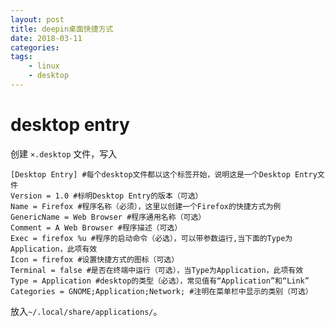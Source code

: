 ```yaml
---
layout: post
title: deepin桌面快捷方式
date: 2018-03-11
categories:  
tags: 
    - linux
    - desktop
---
```



# desktop entry

创建 ```×.desktop``` 文件，写入

```
[Desktop Entry] #每个desktop文件都以这个标签开始，说明这是一个Desktop Entry文件
Version = 1.0 #标明Desktop Entry的版本（可选）
Name = Firefox #程序名称（必须），这里以创建一个Firefox的快捷方式为例
GenericName = Web Browser #程序通用名称（可选）
Comment = A Web Browser #程序描述（可选）
Exec = firefox %u #程序的启动命令（必选），可以带参数运行,当下面的Type为Application，此项有效
Icon = firefox #设置快捷方式的图标（可选）
Terminal = false #是否在终端中运行（可选），当Type为Application，此项有效
Type = Application #desktop的类型（必选），常见值有“Application”和“Link”
Categories = GNOME;Application;Network; #注明在菜单栏中显示的类别（可选）
```

放入```~/.local/share/applications/```。
